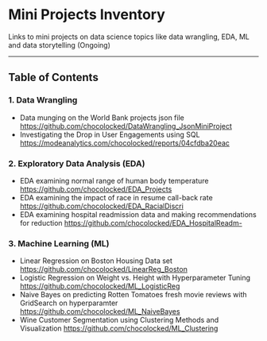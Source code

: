 # Mini Projects Inventory
Links to mini projects on data science topics like data wrangling, EDA, ML and data storytelling (Ongoing)
***
## Table of Contents 

### 1. Data Wrangling
* Data munging on the World Bank projects json file <https://github.com/chocolocked/DataWrangling_JsonMiniProject>
* Investigating the Drop in User Engagements using SQL <https://modeanalytics.com/chocolocked/reports/04cfdba20eac>

### 2. Exploratory Data Analysis (EDA)
* EDA examining normal range of human body temperature <https://github.com/chocolocked/EDA_Projects>
* EDA examining the impact of race in resume call-back rate <https://github.com/chocolocked/EDA_RacialDiscri>
* EDA examining hospital readmission data and making recommendations for reduction <https://github.com/chocolocked/EDA_HospitalReadm->

### 3. Machine Learning (ML) 
* Linear Regression on Boston Housing Data set <https://github.com/chocolocked/LinearReg_Boston>
* Logistic Regression on Weight vs. Height with Hyperparameter Tuning <https://github.com/chocolocked/ML_LogisticReg>
* Naive Bayes on predicting Rotten Tomatoes fresh movie reviews with GridSearch on hyperparamter <https://github.com/chocolocked/ML_NaiveBayes>
* Wine Customer Segmentation using Clustering Methods and Visualization <https://github.com/chocolocked/ML_Clustering> 
